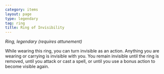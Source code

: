 ```yaml
---
category: items
layout: page
type: legendary
tag: ring
title: Ring of Invisibility 
---
```

_Ring, legendary (requires attunement)_ 

While wearing this ring, you can turn invisible as an action. Anything you are wearing or carrying is invisible with you. You remain invisible until the ring is removed, until you attack or cast a spell, or until you use a bonus action to become visible again. 

